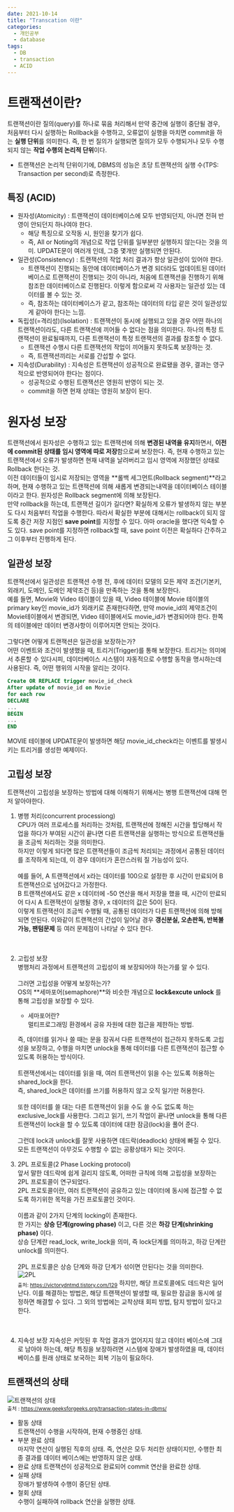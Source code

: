 ```yaml
---
date: 2021-10-14
title: "Transcation 이란"
categories:
  - 개인공부
  - database
tags:
  - DB
  - transaction
  - ACID
---
```


# 트랜잭션이란?

트랜잭션이란 질의(query)를 하나로 묶음 처리해서 만약 중간에 실행이 중단될 경우, 처음부터 다시 실행하는 Rollback을 수행하고, 오류없이 실행을 마치면 commit을 하는 **실행 단위**를 의미한다. 즉, 한 번 질의가 실행되면 질의가 모두 수행되거나 모두 수행되지 않는 **작업 수행의 논리적 단위**이다.

- 트랜잭션은 논리적 단위이기에, DBMS의 성능은 초당 트랜잭션의 실행 수(TPS: Transaction per second)로 측정한다.

## 특징 (ACID)

- 원자성(Atomicity) : 트랜잭션이 데이터베이스에 모두 반영되던지, 아니면 전혀 반영이 안되던지 하나여야 한다.
  - 해당 특징으로 오작동 시, 원인을 찾기가 쉽다.
  - 즉, All or Noting의 개념으로 작업 단위를 일부분만 실행하지 않는다는 것을 의미. UPDATE문이 여러개 인데, 그중 몇개만 실행되면 안된다.
- 일관성(Consistency) : 트랜잭션의 작업 처리 결과가 항상 일관성이 있어야 한다.
  - 트랜잭션이 진행되는 동안에 데이터베이스가 변경 되더라도 업데이트된 데이터베이스로 트랜잭션이 진행되는 것이 아니라, 처음에 트랜잭션을 진행하기 위해 참조한 데이터베이스로 진행된다. 이렇게 함으로써 각 사용자는 일관성 있는 데이터를 볼 수 있는 것.
  - 즉, 참조하는 데이터베이스가 같고, 참조하는 데이터의 타입 같은 것이 일관성있게 같아야 한다는 느낌.
- 독립성(=격리성)(Isolation) : 트랜잭션이 동시에 실행되고 있을 경우 어떤 하나의 트랜잭션이라도, 다른 트랜잭션에 끼어들 수 없다는 점을 의미한다. 하나의 특정 트랜잭션이 완료될때까지, 다른 트랜잭션이 특정 트랜잭션의 결과를 참조할 수 없다.
  - 트랜잭션 수행시 다른 트랜잭션의 작업이 끼어들지 못하도록 보장하는 것.
  - 즉, 트랜잭션끼리는 서로를 간섭할 수 없다.
- 지속성(Durability) : 지속성은 트랜잭션이 성공적으로 완료됐을 경우, 결과는 영구적으로 반영되어야 한다는 점이다.
  - 성공적으로 수행된 트랜잭션은 영원히 반영이 되는 것.
  - commit을 하면 현재 상태는 영원히 보장이 된다.

# 원자성 보장

트랜잭션에서 원자성은 수행하고 있는 트랜잭션에 의해 **변경된 내역을 유지**하면서, **이전에 commit된 상태를 임시 영역에 따로 저장**함으로써 보장한다. 즉, 현재 수행하고 있는 트랜잭션에서 오류가 발생하면 현재 내역을 날려버리고 임시 영역에 저장했던 상태로 Rollback 한다는 것.  
이전 데이터들이 임시로 저장되는 영역을 **롤백 세그먼트(Rollback segment)**라고 하며, 현재 수행하고 있는 트랜잭션에 의해 새롭게 변경되는내역을 데이터베이스 테이블이라고 한다. 원자성은 Rollback segment에 의해 보장된다.  
만약 rollback을 하는데, 트랜잭션 길이가 길다면? 확실하게 오류가 발생하지 않는 부분도 다시 처음부터 작업을 수행한다. 따라서 확실한 부분에 대해서는 rollback이 되지 않도록 중간 저장 지점인 **save point**를 지정할 수 있다. 아마 oracle을 했다면 익숙할 수 도 있다. save point를 지정하면 rollback할 때, save point 이전은 확실하다 간주하고 그 이후부터 진행하게 된다.

## 일관성 보장

트랜잭선에서 일관성은 트랜잭션 수행 전, 후에 데이터 모델의 모든 제약 조건(기본키, 외래키, 도메인, 도메인 제약조건 등)을 만족하는 것을 통해 보장한다.  
예를 들면, Movie와 Video 테이블이 있을 때, Video 테이블에 Movie 테이블의 primary key인 movie_id가 외래키로 존재한다하면, 만약 movie_id의 제약조건이 Movie테이블에서 변경되면, Video 테이블에서도 movie_id가 변경되어야 한다. 한쪽의 테이블에만 데이터 변경사항이 이루어지면 안되는 것이다.
<br><br>
그렇다면 어떻게 트랜잭션은 일관성을 보장하는가?  
어떤 이벤트와 조건이 발생했을 때, 트리거(Trigger)를 통해 보장한다. 트리거는 의미에서 추론할 수 있다시피, 데이터베이스 시스템이 자동적으로 수행할 동작을 명시하는데 사용된다. 즉, 어떤 행위의 시작을 알리는 것이다.

```sql
Create OR REPLACE trigger movie_id_check
After update of movie_id on Movie
for each row
DECLARE
...
BEGIN
...
END
```

MOVIE 테이블에 UPDATE문이 발생하면 해당 movie_id_check라는 이벤트를 발생시키는 트리거를 생성한 예제이다.

## 고립성 보장

트랜잭션이 고립성을 보장하는 방법에 대해 이해하기 위해서는 병행 트랜잭션에 대해 먼저 알아야한다.

1. 병행 처리(concurrent processiong)  
   CPU가 여러 프로세스를 처리하는 것처럼, 트랜잭션에 정해진 시간을 할당해서 작업을 하다가 부여된 시간이 끝나면 다른 트랜잭션을 실행하는 방식으로 트랜잭션들을 조금씩 처리하는 것을 의미한다.  
   하지만 이렇게 되다면 많은 트랜잭션들이 조금씩 처리되는 과정에서 공통된 데이터를 조작하게 되는데, 이 경우 데이터가 혼란스러워 질 가능성이 있다.
   <br>
   <br>
   예를 들어, A 트랜잭션에서 x라는 데이터를 100으로 설정한 후 시간이 만료되어 B 트랜잭션으로 넘어갔다고 가정한다.  
   B 트랜잭션에서도 같은 x 데이터에 -50 연산을 해서 저장을 했을 때, 시간이 만료되어 다시 A 트랜잭션이 실행될 경우, x 데이터의 값은 50이 된다.  
   이렇게 트랜잭션이 조금씩 수행될 때, 공통된 데이터가 다른 트랜잭션에 의해 방해되면 안된다. 이와같이 트랜잭션의 간섭이 일어날 경우 **갱신분실, 오손판독, 반복불가능, 팬텀문제** 등 여러 문제점이 나타날 수 있다 한다.
   <br><br><br>
1. 고립성 보장  
    병행처리 과정에서 트랜잭션의 고립성이 왜 보장되어야 하는가를 알 수 있다.  
    <br>
   그러면 고립성을 어떻게 보장하는가?  
    OS의 **세마포어(semaphore)**와 비슷한 개념으로 **lock&excute unlock** 를 통해 고립성을 보장할 수 있다.

   - 세마포어란?  
      멀티프로그래밍 환경에서 공유 자원에 대한 접근을 제한하는 방법.

   즉, 데이터를 읽거나 쓸 때는 문을 잠궈서 다른 트랜잭션이 접근하지 못하도록 고립성을 보장하고, 수행을 마치면 unlock을 통해 데이터를 다른 트랜잭션이 접근할 수 있도록 허용하는 방식이다.  
   <br>
   트랜잭션에서는 데이터를 읽을 때, 여러 트랜잭션이 읽을 수는 있도록 허용하는 shared_lock을 한다.  
   즉, shared_lock은 데이터를 쓰기를 허용하지 않고 오직 일기만 허용한다.  
   <br>
   또한 데이터를 쓸 대는 다른 트랜잭션이 읽을 수도 쓸 수도 없도록 하는 exclusive_lock를 사용한다. 그리고 읽기, 쓰기 작업이 끝나면 unlock을 통해 다른 트랜잭션이 lock을 할 수 있도록 데이터에 대한 잠금(lock)을 풀어 준다.  
   <br>
   그런데 lock과 unlock를 잘못 사용하면 데드락(deadlock) 상태에 빠질 수 있다.  
   모든 트랜잭션이 아무것도 수행할 수 없는 공황상태가 되는 것이다.

1. 2PL 프로토콜(2 Phase Locking protocol)  
    앞서 말한 데드락에 쉽게 걸리지 않도록, 어떠한 규칙에 의해 고립성을 보장하는 2PL 프로토콜이 연구되었다.  
    2PL 프로토콜이란, 여러 트랜잭션이 공유하고 있는 데이터에 동시에 접근할 수 없도록 하기위한 목적을 가진 프로토콜인 것이다.  
    <br>
   이름과 같이 2가지 단계의 locking이 존재한다.  
    한 가지는 **상승 단계(growing phase)** 이고, 다른 것은 **하강 단계(shrinking phase)** 이다.  
    상승 단계란 read_lock, write_lock을 의미, 즉 lock단계를 의미하고, 하강 단계란 unlock를 의미한다.  
    <br>
   2PL 프로토콜은 상승 단계와 하강 단계가 섞이면 안된다는 것을 의미한다.  
    ![2PL](https://rnrudxo2872.github.io/assets/images/database/2pl_protocol.png)  
    <sub>출처: https://victorydntmd.tistory.com/129</sub>
   하지만, 해당 프로토콜에도 데드락은 일어난다. 이를 해결하는 방법은, 해당 트랜잭션이 발생할 때, 필요한 잠금을 동시에 설정하면 해결할 수 있다. 그 외의 방법에는 교착상태 회피 방법, 탐지 방법이 있다고 한다.  
   <br>
   <br>
1. 지속성 보장
   지속성은 커밋된 후 작업 결과가 없어지지 않고 데이터 베이스에 그대로 남아야 하는데, 해당 특징을 보장하려면 시스템에 장애가 발생하였을 때, 데이터베이스를 원래 상태로 보국하는 회복 기능이 필요하다.
   <br>

## 트랜잭션의 상태

![트랜잭션의 상태](https://rnrudxo2872.github.io/assets/images/database/transaction_states.png)  
<sub>출처 : https://www.geeksforgeeks.org/transaction-states-in-dbms/</sub>

- 활동 상태  
  트랜잭션이 수행을 시작하여, 현재 수행중인 상태.
- 부분 완료 상태  
  마지막 연산이 실행된 직후의 상태. 즉, 연산은 모두 처리한 상태이지만, 수행한 최종 결과를 데이터 베이스에는 반영하지 않은 상태.
- 완료 상태
  트랜잭션이 성공적으로 완료되어 commit 연산을 완료한 상태.
- 실패 상태  
  장애가 발생하여 수행이 중단된 상태.
- 철회 상태  
  수행이 실패하여 rollback 연산을 실행한 상태.
